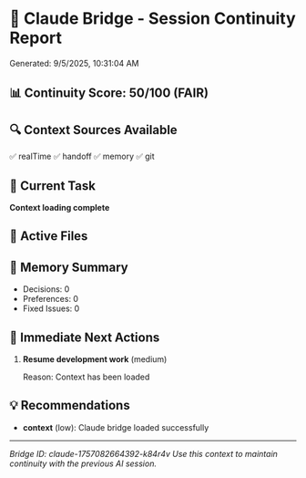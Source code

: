 # 🌉 Claude Bridge - Session Continuity Report

Generated: 9/5/2025, 10:31:04 AM

## 📊 Continuity Score: 50/100 (FAIR)

## 🔍 Context Sources Available
✅ realTime
✅ handoff
✅ memory
✅ git

## 🎯 Current Task
**Context loading complete**

## 📂 Active Files


## 🧠 Memory Summary
- Decisions: 0
- Preferences: 0  
- Fixed Issues: 0

## 🚀 Immediate Next Actions
1. **Resume development work** (medium)
   
   Reason: Context has been loaded

## 💡 Recommendations
- **context** (low): Claude bridge loaded successfully

---
*Bridge ID: claude-1757082664392-k84r4v*
*Use this context to maintain continuity with the previous AI session.*
